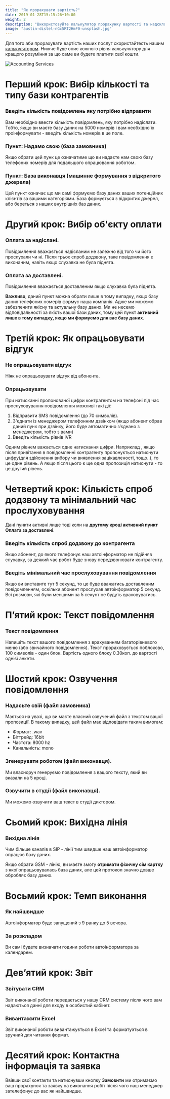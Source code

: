 ```yaml
---
title: "Як прорахувати вартість?"
date: 2019-01-28T15:15:26+10:00
weight: 2
description: "Використовуйте калькулятор прорахунку вартості та надсилайте заявку!"
image: "austin-distel-nGc5RT2HmF0-unsplash.jpg"
---
```


Для того аби прорахувати вартість наших послуг скористайтесть нашим [калькулятором](https://z.osd24.com/calc_dialler/calc_dialer.php). Нижче буде опис кожного рівня калькулятору для кращого розуміння за що саме ви будете платити свої кошти.

![Accounting Services](/dialler/images/austin-distel-nGc5RT2HmF0-unsplash.jpg)

# Перший крок: Вибір кількості та типу бази контрагентів
### **Введіть кількість повідомлень яку потрібно відправити**

Вам необхідно ввести кількість повідомлень, яку потрібно надіслати. Тобто, якщо ви маєте базу даних на 5000 номерів і вам необхідно їх проінформувати - введіть кількість номерів в це поле.

### **Пункт: Надамо свою (база замовника)**

Якщо обрати цей пунк це означатиме що ви надаєте нам свою базу телефоних номерів для подальшого опрацювання роботом.

### **Пункт: База виконавця (машинне формування з відкритого джерела)**

Цей пункт означає що ми самі формуємо базу даних ваших потенційних клієнтів за вашими категоріями. База формується з відкритих джерел, або береться з наших внутрішніх баз даних.

# Другий крок: Вибір об'єкту оплати

### **Оплата за надіслані.**

Повідомлення вважається надісланим не залежно від того чи його прослухали чи ні. Після трьох спроб додзвону, таке повідомлення є виконаним, навіть якщо слухавка не була піднята.

### **Оплата за доставлені.**

Повідомлення вважається доставленим якщо слухавка була піднята.

**Важливо**, даний пункт можна обрати лише в тому випадку, якщо базу даних телефоних номерів формує наша компанія. Адже ми можемо забезпечити якісну та актуальну базу даних. Ми не несемо відповідальності за якість вашої бази даних, тому цей пункт **активний лише в тому випадку, якщо ми формуємо для вас базу даних**. 

# Третій крок: Як опрацьовувати відгук

### **Не опрацьовувати відгук**

Ніяк не опрацьовувати відгук від абонента. 

### **Опрацьовувати**

При натисканні пропонованої цифри контрагентом на телефоні під час прослуховування повідомлення можливі такі дії:
1. Відправити SMS повідомлення (до 70 символів).
2. З'єднати із менеджером телефонним дзвінком (якщо абонент обрав даний пунк при дзвінку, його буде автоматично зʼєднано з менеджером, тобто з вами)
3. Введіть кількість рівнів IVR

Одним рівнем важається одне натискання цифри.
Наприклад , якщо після привітання в повідомленні контрагенту пропонується натиснути цифру(для здійснення вибору чи виявлення зацікавленості, тощо..), то це один рівень. А якщо після цього є ще одна пропозиція натиснути - то це другий рівень.

# Четвертий крок: Кількість спроб додзвону та мінімальний час прослуховування

Дані пункти активні лише тоді коли на **другому кроці активний пункт Оплата за доставлені**.

### **Введіть кількість спроб додзвону до контрагента**

Якщо абонент, до якого телефонує наш автоінформатор не підійняв слухавку, за деякий час робот буде знову передзвонювати контрагенту.

### **Введіть мінімальний час прослуховування повідомлення**

Якщо ви виставите тут 5 секунд, то це буде вважатись доставленим повідомленням, оскільки абонент прослухав автоінформатор 5 секунд. Всі розмови, які були меншими за 5 секунт не будуть враховуватись. 

# Пʼятий крок: Текст повідомлення

### **Текст повідомлення**

Напишіть текст вашого повідомлення з врахуванням багаторівневого меню (або звичайного повідомлення). Текст прораховується поблоково, 100 символів - один блок. Вартість одного блоку 0.30коп. до вартості однієї анкети.

# Шостий крок: Озвучення повідомлення

### **Надасьте свій (файл замовника)**

Мається на увазі, що ви маєте власний озвучений файл з текстом вашої пропозиції. В такому випадку, цей файл має відповідати таким вимогам:

 - Формат: .wav
 - Біттрейд: 16bit
 - Частота: 8000 hz
 - Канальність: mono 

### **Згенерувати роботом (файл виконавця).**

 Ми власноруч генеруємо повідомлення з вашого тексту, який ви вказали на 5 кроці.

### **Озвучити в студії (файл виконавця).**

 Ми можемо озвучити ваш текст в студії диктором. 

# Сьомий крок: Вихідна лінія

### **Вихідна лінія**

Чим більше каналів в SIP - лінії тим швидше наш автоінформатор опрацює базу даних.

Якщо обрати GSM - лінію, ви маєте змогу **отримати фізичну сім картку** з якої опрацьовувалась база даних, але цей протокол значно довше обробляє базу даних.


# Восьмий крок: Темп виконання

### **Як найшвидше**

Автоінформатор буде запущений з 9 ранку до 5 вечора.

### **За розкладом**

Ви самі будете визначати години роботи автоінформатора за календарем.

# Девʼятий крок: Звіт

### **Звітувати CRM**

Звіт виконаної роботи передається у нашу CRM систему після чого вам надаються данні для входу в особистий кабінет. 

### **Вивантажити Excel**

Звіт виконаної роботи вивантажується в Excel та форматуэться в зручний для читання формат. 

# Десятий крок: Контактна інформація та заявка

Ввівши свої контакти та натиснувши кнопку **Замовити** ми отримаємо ваш прорахунок та заявку на виконання робіт після чого наш менеджер зателефонує до вас як найшвидше.
